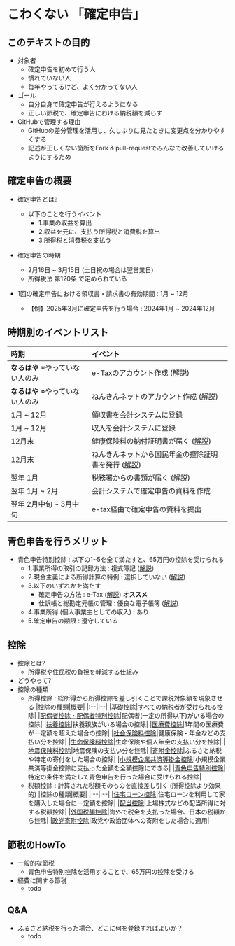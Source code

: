 # こわくない 「確定申告」
## このテキストの目的
- 対象者
    - 確定申告を初めて行う人
    - 慣れていない人
    - 毎年やってるけど、よく分かってない人
- ゴール
    - 自分自身で確定申告が行えるようになる
    - 正しい節税で、確定申告における納税額を減らす
- GitHubで管理する理由
    - GitHubの差分管理を活用し、久しぶりに見たときに変更点を分かりやすくする
    - 記述が正しくない箇所をFork & pull-requestでみんなで改善していけるようにするため

## 確定申告の概要
- 確定申告とは?
    - 以下のことを行うイベント
        - 1.事業の収益を算出
        - 2.収益を元に、支払う所得税と消費税を算出
        - 3.所得税と消費税を支払う
- 確定申告の時期
    - 2月16日 ~ 3月15日 (土日祝の場合は翌営業日)
    - 所得税法 第120条 で定められている

- 1回の確定申告における領収書・請求書の有効期間 : 1月 ~ 12月
    - 【例】2025年3月に確定申告を行う場合 : 2024年1月 ~ 2024年12月

## 時期別のイベントリスト
|時期|イベント|
|:--|:--|
|**なるはや** ※やっていない人のみ|e-Taxのアカウント作成 ([解説](./content/e-tax.md#Taxのアカウント作成方法))|
|**なるはや** ※やっていない人のみ|ねんきんネットのアカウント作成 ([解説](./content/nenkin.md#ねんきんネットのアカウント作成))|
|1月 ~ 12月|領収書を会計システムに登録|
|1月 ~ 12月|収入を会計システムに登録|
|12月末|健康保険料の納付証明書が届く ([解説](./content/hoken.md#12月末に届く納付証明書))|
|12月末|ねんきんネットから国民年金の控除証明書を発行 ([解説](./content/nenkin.md#ねんきんネットから控除証明書を発行する方法))|
|翌年 1月|税務署からの書類が届く ([解説](./content/zeimu.md#1月に税務署から届く確定申告に必要な資料))|
|翌年 1月 ~ 2月|会計システムで確定申告の資料を作成|
|翌年 2月中旬 ~ 3月中旬|e-tax経由で確定申告の資料を提出|

## 青色申告を行うメリット
- 青色申告特別控除 : 以下の1~5を全て満たすと、65万円の控除を受けられる
    - 1.事業所得の取引の記録方法 : 複式簿記 ([解説](./content/word.md#複式簿記))
    - 2.現金主義による所得計算の特例 : 選択していない ([解説](./content/word.md#現金主義による所得計算の特例))
    - 3.以下のいずれかを満たす
        - 確定申告の方法 : e-Tax ([解説](./content/e-tax.md))  **オススメ**
        - 仕訳帳と総勘定元帳の管理 : 優良な電子帳簿 ([解説](todo))
    - 4.事業所得 (個人事業主としての収入) : あり
    - 5.確定申告の期限 : 遵守している

## 控除
- 控除とは?
    - 所得税や住民税の負担を軽減する仕組み
- どうやって?
- 控除の種類
    - 所得控除 : 総所得から所得控除を差し引くことで課税対象額を現象させる
        |控除の種類|概要|
        |:--|:--|
        |[基礎控除](./content/word.md#基礎控除)|すべての納税者が受けられる控除|
        |[配偶者控除・配偶者特別控除](./content/word.md#配偶者控除)|配偶者(一定の所得以下)がいる場合の控除|
        |[扶養控除](todo)|扶養親族がいる場合の控除|
        |[医療費控除](todo)|1年間の医療費が一定額を超えた場合の控除|
        |[社会保険料控除](todo)|健康保険・年金などの支払い分を控除|
        |[生命保険料控除](todo)|生命保険や個人年金の支払い分を控除|
        |[地震保険料控除](todo)|地震保険の支払い分を控除|
        |[寄附金控除](todo)|ふるさと納税や特定の寄付をした場合の控除|
        |[小規模企業共済等掛金控除](todo)|小規模企業共済等掛金控除に支払った金額を全額控除にできる|
        |[青色申告特別控除](todo)|特定の条件を満たして青色申告を行った場合に受けられる控除|
    - 税額控除 : 計算された税額そのものを直接差し引く (所得控除より効果的)
        |控除の種類|概要|
        |:--|:--|
        |[住宅ローン控除](todo)|住宅ローンを利用して家を購入した場合に一定額を控除|
        |[配当控除](todo)|上場株式などの配当所得に対する税額控除|
        |[外国税額控除](todo)|海外で税金を支払った場合、日本の税額から控除|
        |[政党寄附控除](todo)|政党や政治団体への寄附をした場合に適用|
## 節税のHowTo
- 一般的な節税
    - 青色申告特別控除を活用することで、65万円の控除を受ける
- 経費に関する節税
    - todo
## Q&A
- ふるさと納税を行った場合、どこに何を登録すればよいか？
    - todo
